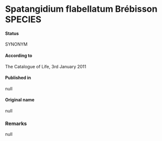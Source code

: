 Spatangidium flabellatum Brébisson SPECIES
=======

#### Status
SYNONYM

#### According to
The Catalogue of Life, 3rd January 2011

#### Published in
null

#### Original name
null

### Remarks
null
